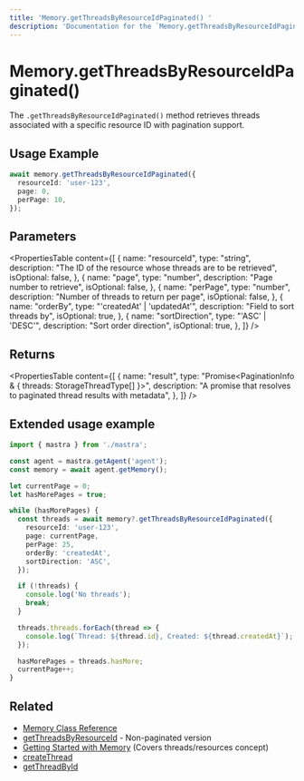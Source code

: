 ```yaml
---
title: 'Memory.getThreadsByResourceIdPaginated() '
description: 'Documentation for the `Memory.getThreadsByResourceIdPaginated()` method in Mastra, which retrieves threads associated with a specific resource ID with pagination support.'
---
```


# Memory.getThreadsByResourceIdPaginated()

The `.getThreadsByResourceIdPaginated()` method retrieves threads associated with a specific resource ID with pagination support.

## Usage Example

```typescript copy
await memory.getThreadsByResourceIdPaginated({
  resourceId: 'user-123',
  page: 0,
  perPage: 10,
});
```

## Parameters

<PropertiesTable
content={[
{
name: "resourceId",
type: "string",
description: "The ID of the resource whose threads are to be retrieved",
isOptional: false,
},
{
name: "page",
type: "number",
description: "Page number to retrieve",
isOptional: false,
},
{
name: "perPage",
type: "number",
description: "Number of threads to return per page",
isOptional: false,
},
{
name: "orderBy",
type: "'createdAt' | 'updatedAt'",
description: "Field to sort threads by",
isOptional: true,
},
{
name: "sortDirection",
type: "'ASC' | 'DESC'",
description: "Sort order direction",
isOptional: true,
},
]}
/>

## Returns

<PropertiesTable
content={[
{
name: "result",
type: "Promise<PaginationInfo & { threads: StorageThreadType[] }>",
description: "A promise that resolves to paginated thread results with metadata",
},
]}
/>

## Extended usage example

```typescript filename="src/test-memory.ts" showLineNumbers copy
import { mastra } from './mastra';

const agent = mastra.getAgent('agent');
const memory = await agent.getMemory();

let currentPage = 0;
let hasMorePages = true;

while (hasMorePages) {
  const threads = await memory?.getThreadsByResourceIdPaginated({
    resourceId: 'user-123',
    page: currentPage,
    perPage: 25,
    orderBy: 'createdAt',
    sortDirection: 'ASC',
  });

  if (!threads) {
    console.log('No threads');
    break;
  }

  threads.threads.forEach(thread => {
    console.log(`Thread: ${thread.id}, Created: ${thread.createdAt}`);
  });

  hasMorePages = threads.hasMore;
  currentPage++;
}
```

## Related

- [Memory Class Reference](/docs/reference/memory)
- [getThreadsByResourceId](/docs/reference/memory/getThreadsByResourceId) - Non-paginated version
- [Getting Started with Memory](/docs/memory/overview) (Covers threads/resources concept)
- [createThread](/docs/reference/memory/createThread)
- [getThreadById](/docs/reference/memory/getThreadById)
